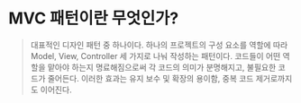# MVC 패턴이란 무엇인가?

> 대표적인 디자인 패턴 중 하나이다. 하나의 프로젝트의 구성 요소를 역할에 따라 Model, View, Controller 세 가지로 나눠 작성하는 패턴이다. 코드들이 어떤 역할을 맡아야 하는지 명료해짐으로써 각 코드의 의미가 분명해지고, 불필요한 코드가 줄어든다. 이러한 효과는 유지 보수 및 확장의 용이함, 중복 코드 제거로까지도 이어진다.
